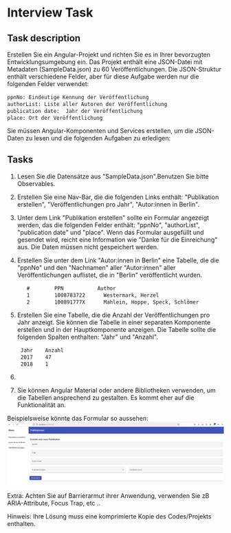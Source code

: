# Interview Task

## Task description

Erstellen Sie ein Angular-Projekt und richten Sie es in Ihrer bevorzugten Entwicklungsumgebung ein. Das Projekt enthält eine JSON-Datei mit Metadaten (SampleData.json) zu 60 Veröffentlichungen. Die JSON-Struktur enthält verschiedene Felder, aber für diese Aufgabe werden nur die folgenden Felder verwendet:

    ppnNo: Eindeutige Kennung der Veröffentlichung
    authorList: Liste aller Autoren der Veröffentlichung
    publication date:  Jahr der Veröffentlichung
    place: Ort der Veröffentlichung

Sie müssen Angular-Komponenten und Services erstellen, um die JSON-Daten zu lesen und die folgenden Aufgaben zu erledigen:

## Tasks

1. Lesen Sie die Datensätze aus "SampleData.json".Benutzen Sie bitte Observables. 
2. Erstellen Sie eine Nav-Bar, die die folgenden Links enthält: "Publikation erstellen", "Veröffentlichungen pro Jahr", "Autor:innen in Berlin". 
3. Unter dem Link "Publikation erstellen" sollte ein Formular angezeigt werden, das die folgenden Felder enthält: "ppnNo", "authorList", "publication date" und "place". Wenn das Formular ausgefüllt und gesendet wird, reicht eine Information wie "Danke für die Einreichung" aus. Die Daten müssen nicht gespeichert werden. 
4. Erstellen Sie unter dem Link "Autor:innen in Berlin"  eine Tabelle, die die "ppnNo" und den "Nachnamen" aller "Autor:innen" aller Veröffentlichungen auflistet, die in "Berlin" veröffentlicht wurden.
   
          #	       PPN	         Author
          1	       1008783722	   Westermark, Herzel    
          2	       100891777X	   Mahlein, Hoppe, Speck, Schlömer

5. Erstellen Sie eine Tabelle, die die Anzahl der Veröffentlichungen pro Jahr anzeigt. Sie können die Tabelle in einer separaten Komponente erstellen und in der Hauptkomponente anzeigen. Die Tabelle sollte die folgenden Spalten enthalten: "Jahr" und "Anzahl".

        Jahr	Anzahl
        2017	47
        2018	1
6. 
6. Sie können Angular Material oder andere Bibliotheken verwenden, um die Tabellen ansprechend zu gestalten. Es kommt eher auf die Funktionalität an.


Beispielsweise könnte das Formular so aussehen:
![simples Formular](form.png) 


Extra: Achten Sie auf Barrierarmut ihrer Anwendung, verwenden Sie zB ARIA-Attribute, Focus Trap, etc .. 

Hinweis: Ihre Lösung muss eine komprimierte Kopie des Codes/Projekts enthalten.


